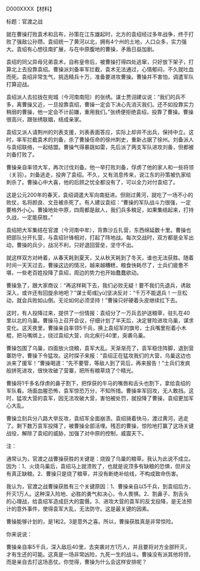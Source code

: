 D000XXXX【材料】

标题：官渡之战



就在曹操打败袁术和吕布，孙策在江东雄起时，北方的袁绍经过多年战争，终于打败了强敌公孙瓒。袁绍统一了黄河以北，拥有4个州的土地，人口众多，实力强大。袁绍有心想往南扩展，与在中原腹地的曹操，矛盾日益加剧。

袁绍的同父异母兄弟袁术，自称皇帝后，被曹操打得四处逃窜，只好放下架子，打算北上去投靠袁绍。曹操派刘备率军拦截，袁术无法通过，心情郁闷，不久就吐血而死。袁绍非常生气，挑选精兵十万，准备要进攻曹操。曹操并不害怕，调遣军队打算迎战。

袁绍派人去拉拢在宛城（今河南南阳）的张绣。谋士贾诩建议说：“我们的兵不多，离曹操又近，一旦投靠袁绍，曹操一定会下决心先消灭我们。还不如投靠实力稍弱的曹操，他一定会不计前嫌，重用我们。”张绣便拒绝袁绍，投靠了曹操。曹操很高兴，跟张绣联姻，结成亲家。

袁绍又派人请荆州的刘表支援，刘表表面答应，实际上却并不出兵，保持中立。这时，率军拦截袁术的刘备，杀了曹操任命的徐州刺史，重新占据了徐州。刘备派人与袁绍联络，一起结盟。曹操气得暴跳如雷，先后派了两支军队进攻刘备，但都被刘备打败了。

曹操亲自率领大军，再次讨伐刘备。他一举打败刘备，俘虏了他的家人和一些将领（关羽）。刘备逃走，投奔了袁绍。不久，又有消息传来，说江东的孙策被仇家给刺杀了。曹操心中大喜，他的后顾之忧全都没有了，可以全力对付袁绍了。

这是公元200年的春天，袁绍调遣大军向南挺进。但刚过黄河，就吃了一场不小的败仗，名将颜良、文丑被杀死了。有人建议袁绍：“曹操的军队战斗力很强，一定要格外小心。曹操地处中原，四周都是敌人，我们兵多粮足，如果集结起来，打持久战，一定能获胜。”

袁绍把大军集结在官渡（今河南中牟），背靠沙丘扎营，东西绵延数十里。曹操也把部队分开扎营，与袁绍针锋相对，打起了阵地战。每次交战时，双方都是全军出动，曹操的兵少，战况不利，只好退回营垒，坚守不出。

就这样双方对峙着，从春天耗到夏天，又从秋天耗到了冬天，谁也无法获胜。随着时间一天天过去，曹操这边的情况，越来越糟糕，粮食快耗尽了，士兵们疲惫不堪，一些老百姓投降了袁绍，周边的势力也开始蠢蠢欲动。

曹操急了，跟大家商议：“再这样耗下去，我们必败无疑！要不我们先退兵，诱敌深入，或许还有回旋余地吧？”谋士荀彧[yù]坚决反对：“千万不能退兵！一旦松动，就会兵败如山倒。无论如何必须坚持！”曹操只好硬着头皮继续扛下去。

这时，有人投降过来，提供了一份情报：袁绍分了一万兵去护送粮草，驻扎在40里以北的乌巢。曹操马上召开会议，仔细计划了半天后，决定冒险进攻乌巢，谋求变化。这天夜里，曹操亲自率领5千兵，换上袁绍军的旗号，士兵嘴里衔着小木棍，把马嘴绑上，绕过袁绍大营，向北疾行40里，突袭乌巢。

曹操包围了乌巢，四面放火烧粮，袁军大乱。天渐渐亮了，袁军稳住阵脚，退到营寨防守，曹操下令猛攻。这时探子来报：“袁绍正在猛攻我们的大营，乌巢这边也派来了援军！”曹操喝道：“先不要管，等敌人到了背后，再来报告！”士兵们发疯般拼死进攻，很快攻破了营寨，把所有粮草烧了个精光。

曹操将1千多名俘虏的鼻子割下，把俘获的牛马的嘴唇和舌头也割下，拿给袁绍的军队看。场面血腥恐怖，袁军惊恐万分，不知所措。曹操率军回攻，无人敢挡。这时，猛攻大营的袁军，因无法攻破大营，害怕被处罚，就投降了曹操，袁绍更加军心大乱。

曹操立刻兵分八路大举反攻，袁绍军全面崩溃。袁绍骑着快马，渡过黄河，逃走了。剩下数万袁军投降了，被曹操全部活埋。残忍的曹操，惊险地打赢了这场关键战役，解除了袁绍的威胁，加强了对中原的控制，威震天下。



注：

通常认为，官渡之战曹操获胜的关键是：烧毁了乌巢的粮草。我认为此说不成立。因为：1、火烧乌巢后，袁绍马上就溃败了，也就是说顶多有缺粮的恐惧，但并没有真正缺粮。2、曹操只是烧了粮草，并没有断绝补给线，不构成致命伤害。

我认为，官渡之战曹操获胜有三个关键原因：1、曹操亲自以5千兵，到袁绍后方，歼灭1万人。这种深入险地、必胜的勇气和决心，令人畏惧。2、割鼻子、割舌头的心理战，给袁绍军造成巨大的震慑。3、进攻大营的袁军的反戈投降，是无法预计的意外事件，使得袁军大乱，无法防守。这是最关键的因素。

曹操能够计划的，是1和2。3是意外之喜。所以，曹操获胜真是非常惊险。



你来说说：

曹操亲自率5千兵，深入敌后40里，去突袭对方1万人，并且要将对方全部歼灭，才有生还的可能。这真是一场非常凶险，九死一生的战斗。曹操没有派其他将领，而是亲自去打这场恶仗。你觉得，曹操为什么会这样安排呢？





